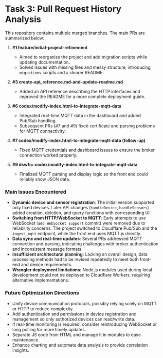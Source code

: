 # Task 3: Pull Request History Analysis

This repository contains multiple merged branches. The main PRs are summarized below:

1. **#1 feature/initial-project-refinement**
   - Aimed to reorganize the project and add migration scripts while updating documentation.
   - Solved issues with missing files and messy structure, introducing `migrations` scripts and a clearer README.

2. **#3 create-api_reference.md-and-update-readme.md**
   - Added an API reference describing the HTTP interfaces and improved the README for a more complete deployment guide.

3. **#6 codex/modify-index.html-to-integrate-mqtt-data**
   - Integrated real-time MQTT data in the dashboard and added Pub/Sub handling.
   - Subsequent PRs (#7 and #9) fixed certificate and parsing problems for MQTT connectivity.

4. **#7 codex/modify-index.html-to-integrate-mqtt-data (follow-up)**
   - Fixed MQTT credentials and dashboard issues to ensure the broker connection worked properly.

5. **#9 dswfic-codex/modify-index.html-to-integrate-mqtt-data**
   - Finalized MQTT parsing and display logic so the front end could reliably show JSON data.

### Main Issues Encountered
- **Dynamic device and sensor registration**: The initial version supported only fixed devices. Later API changes (`handleDevice`, `handleSensors`) added creation, deletion, and query functions with corresponding UI.
- **Switching from HTTP/WebSocket to MQTT**: Early attempts to use WebSocket (`add WebSocket support` commit) were removed due to reliability concerns. The project switched to Cloudflare Pub/Sub and the `ingest_mqtt` endpoint, while the front end uses MQTT.js directly.
- **Data sync and real-time updates**: Several PRs addressed MQTT connection and parsing, indicating challenges with broker authentication and inconsistent message formats.
- **Insufficient architectural planning**: Lacking an overall design, data processing methods had to be revised repeatedly to meet both front-end and device requirements.
- **Wrangler deployment limitations**: Node.js modules used during local development could not be deployed to Cloudflare Workers, requiring alternative implementations.

### Future Optimization Directions
- Unify device communication protocols, possibly relying solely on MQTT or HTTP to reduce complexity.
- Add authentication and permissions in device registration and management so only authorized devices can read/write data.
- If real-time monitoring is required, consider reintroducing WebSocket or long polling for more timely updates.
- Separate JS code from HTML and manage it in modules to ease maintenance.
- Enhance charting and automate data analysis to provide correlation insights.
